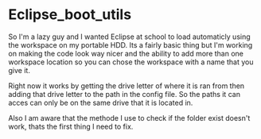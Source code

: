 # Eclipse_boot_utils

So I'm a lazy guy and I wanted Eclipse at school to load automaticly using the workspace on my portable HDD. Its a fairly basic thing but I'm working on making the code look way nicer and the ability to add more than one workspace location so you can chose the workspace with a name that you give it.

Right now it works by getting the drive letter of where it is ran from then adding that drive letter to the path in the config file. So the paths it can acces can only be on the same drive that it is located in.

Also I am aware that the methode I use to check if the folder exist doesn't work, thats the first thing I need to fix.
